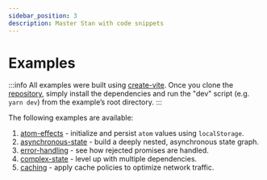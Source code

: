 ```yaml
---
sidebar_position: 3
description: Master Stan with code snippets
---
```


# Examples

:::info
All examples were built using [create-vite](https://github.com/vitejs/vite/tree/main/packages/create-vite). Once you clone the [repository](https://github.com/rkrupinski/stan), simply install the dependencies and run the "dev" script (e.g. `yarn dev`) from the example’s root directory.
:::

The following examples are available:

1. [atom-effects](https://github.com/rkrupinski/stan/tree/master/packages/examples/atom-effects) - initialize and persist `atom` values using `localStorage`.
2. [asynchronous-state](https://github.com/rkrupinski/stan/tree/master/packages/examples/asynchronous-state) - build a deeply nested, asynchronous state graph.
3. [error-handling](https://github.com/rkrupinski/stan/tree/master/packages/examples/error-handling) - see how rejected promises are handled.
4. [complex-state](https://github.com/rkrupinski/stan/tree/master/packages/examples/complex-state) - level up with multiple dependencies.
5. [caching](https://github.com/rkrupinski/stan/tree/master/packages/examples/caching) - apply cache policies to optimize network traffic.
